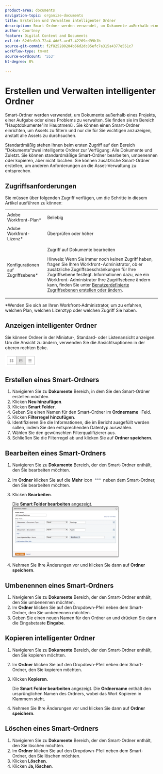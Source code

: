 ```yaml
---
product-area: documents
navigation-topic: organize-documents
title: Erstellen und Verwalten intelligenter Ordner
description: Smart-Ordner werden verwendet, um Dokumente außerhalb eines Projekts, einer Aufgabe oder eines Problems zu verwalten. Sie finden sie im Bereich "Hauptdokumente"im Hauptmenü . Sie können einen Smart-Ordner einrichten, um Assets zu filtern und nur die für Sie wichtigen anzuzeigen, anstatt alle Assets zu durchsuchen.
author: Courtney
feature: Digital Content and Documents
exl-id: 62dfc6b9-72a4-4dd5-acd7-42269cd99b1b
source-git-commit: f2f825280204b56d2dc85efc7a315a4377e551c7
workflow-type: tm+mt
source-wordcount: '553'
ht-degree: 0%

---
```


# Erstellen und Verwalten intelligenter Ordner

Smart-Ordner werden verwendet, um Dokumente außerhalb eines Projekts, einer Aufgabe oder eines Problems zu verwalten. Sie finden sie im Bereich &quot;Hauptdokumente&quot;im Hauptmenü . Sie können einen Smart-Ordner einrichten, um Assets zu filtern und nur die für Sie wichtigen anzuzeigen, anstatt alle Assets zu durchsuchen.

Standardmäßig stehen Ihnen beim ersten Zugriff auf den Bereich &quot;Dokumente&quot;zwei intelligente Ordner zur Verfügung: Alle Dokumente und Zuletzt. Sie können standardmäßige Smart-Ordner bearbeiten, umbenennen oder kopieren, aber nicht löschen. Sie können zusätzliche Smart-Ordner erstellen, um anderen Anforderungen an die Asset-Verwaltung zu entsprechen.

## Zugriffsanforderungen

Sie müssen über folgenden Zugriff verfügen, um die Schritte in diesem Artikel ausführen zu können:

<table style="table-layout:auto"> 
 <col> 
 <col> 
 <tbody> 
  <tr> 
   <td role="rowheader">Adobe Workfront-Plan*</td> 
   <td> <p>Beliebig</p> </td> 
  </tr> 
  <tr> 
   <td role="rowheader">Adobe Workfront-Lizenz*</td> 
   <td> <p>Überprüfen oder höher</p> </td> 
  </tr> 
  <tr> 
   <td role="rowheader">Konfigurationen auf Zugriffsebene*</td> 
   <td> <p>Zugriff auf Dokumente bearbeiten</p> <p>Hinweis: Wenn Sie immer noch keinen Zugriff haben, fragen Sie Ihren Workfront-Administrator, ob er zusätzliche Zugriffsbeschränkungen für Ihre Zugriffsebene festlegt. Informationen dazu, wie ein Workfront-Administrator Ihre Zugriffsebene ändern kann, finden Sie unter <a href="../../administration-and-setup/add-users/configure-and-grant-access/create-modify-access-levels.md" class="MCXref xref">Benutzerdefinierte Zugriffsebenen erstellen oder ändern</a>.</p> </td> 
  </tr> 
 </tbody> 
</table>

&#42;Wenden Sie sich an Ihren Workfront-Administrator, um zu erfahren, welchen Plan, welchen Lizenztyp oder welchen Zugriff Sie haben.

## Anzeigen intelligenter Ordner 

Sie können Ordner in der Miniatur-, Standard- oder Listenansicht anzeigen. Um die Ansicht zu ändern, verwenden Sie die Ansichtsoptionen in der oberen rechten Ecke.

![](assets/screenshot-2016-07-07-12.46.54.png)

## Erstellen eines Smart-Ordners 

1. Navigieren Sie zu **Dokumente** Bereich, in dem Sie den Smart-Ordner erstellen möchten.
1. Klicken **Neu hinzufügen**.
1. Klicken **Smart Folder**.
1. Geben Sie einen Namen für den Smart-Ordner im **Ordnername** -Feld.
1. Klicken **Filterregel hinzufügen**.
1. Identifizieren Sie die Informationen, die im Bericht ausgefüllt werden sollen, indem Sie den entsprechenden Datentyp auswählen.
1. Wählen Sie den gewünschten Filterqualifizierer aus. 
1. Schließen Sie die Filterregel ab und klicken Sie auf **Ordner speichern**.

## Bearbeiten eines Smart-Ordners 

1. Navigieren Sie zu **Dokumente** Bereich, der den Smart-Ordner enthält, den Sie bearbeiten möchten.
1. Im **Ordner** klicken Sie auf die **Mehr** icon ![](assets/more-icon.png) neben dem Smart-Ordner, den Sie bearbeiten möchten.
1. Klicken **Bearbeiten**.

   Die **Smart Folder bearbeiten** angezeigt.\
   ![](assets/screen-shot-2013-08-14-at-8.42.04-am-350x167.png)

1. Nehmen Sie Ihre Änderungen vor und klicken Sie dann auf **Ordner speichern**.

## Umbenennen eines Smart-Ordners 

1. Navigieren Sie zu **Dokumente** Bereich, der den Smart-Ordner enthält, den Sie umbenennen möchten.
1. Im **Ordner** klicken Sie auf den Dropdown-Pfeil neben dem Smart-Ordner, den Sie umbenennen möchten.
1. Geben Sie einen neuen Namen für den Ordner an und drücken Sie dann die Eingabetaste **Eingabe**.

## Kopieren intelligenter Ordner

1. Navigieren Sie zu **Dokumente** Bereich, der den Smart-Ordner enthält, den Sie kopieren möchten.
1. Im **Ordner** klicken Sie auf den Dropdown-Pfeil neben dem Smart-Ordner, den Sie kopieren möchten.
1. Klicken **Kopieren**.

   Die **Smart Folder bearbeiten** angezeigt. Die **Ordnername** enthält den ursprünglichen Namen des Ordners, wobei das Wort Kopieren in Klammern steht.

1. Nehmen Sie Ihre Änderungen vor und klicken Sie dann auf **Ordner speichern**.

## Löschen eines Smart-Ordners 

1. Navigieren Sie zu **Dokumente** Bereich, der den Smart-Ordner enthält, den Sie löschen möchten.
1. Im **Ordner** klicken Sie auf den Dropdown-Pfeil neben dem Smart-Ordner, den Sie löschen möchten.
1. Klicken **Löschen**.
1. Klicken **Ja, löschen**.
